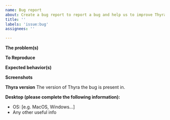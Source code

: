 ```yaml
---
name: Bug report
about: Create a bug report to report a bug and help us to improve Thyra
title: ''
labels: 'issue:bug'
assignees: ''

---
```


**The problem(s)**


**To Reproduce**

**Expected behavior(s)**

**Screenshots**

**Thyra version**
The version of Thyra the bug is present in.

**Desktop (please complete the following information):**
 - OS: [e.g. MacOS, Windows...]
 - Any other useful info
